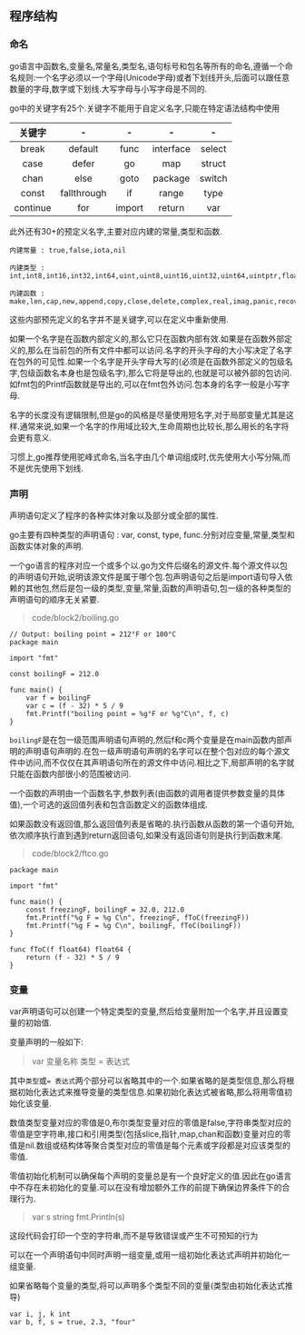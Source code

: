 ##  程序结构

### 命名

go语言中函数名,变量名,常量名,类型名,语句标号和包名等所有的命名,遵循一个命名规则:一个名字必须以一个字母(Unicode字母)或者下划线开头,后面可以跟任意数量的字母,数字或下划线.大写字母与小写字母是不同的.

go中的关键字有25个.关键字不能用于自定义名字,只能在特定语法结构中使用

|关键字|-|-|-|-|
|:-:|:-:|:-:|:-:|:-:|
|break|default|func|interface|select|
|case|defer|go|map|struct|
|chan|else|goto|package|switch|
|const|fallthrough|if|range|type|
|continue|for|import|return|var|

此外还有30+的预定义名字,主要对应内建的常量,类型和函数.

```
内建常量 : true,false,iota,nil

内建类型 : int,int8,int16,int32,int64,uint,uint8,uint16,uint32,uint64,uintptr,float32,float64,complex128,complex64,bool,byte,rune,string,error

内建函数 : make,len,cap,new,append,copy,close,delete,complex,real,imag,panic,recover
```

这些内部预先定义的名字并不是关键字,可以在定义中重新使用.

如果一个名字是在函数内部定义的,那么它只在函数内部有效.如果是在函数外部定义的,那么在当前包的所有文件中都可以访问.名字的开头字母的大小写决定了名字在包外的可见性.如果一个名字是开头字母大写的(必须是在函数外部定义的包级名字,包级函数名本身也是包级名字),那么它将是导出的,也就是可以被外部的包访问.如fmt包的Printf函数就是导出的,可以在fmt包外访问.包本身的名字一般是小写字母.

名字的长度没有逻辑限制,但是go的风格是尽量使用短名字,对于局部变量尤其是这样.通常来说,如果一个名字的作用域比较大,生命周期也比较长,那么用长的名字将会更有意义.

习惯上,go推荐使用驼峰式命名,当名字由几个单词组成时,优先使用大小写分隔,而不是优先使用下划线.

### 声明

声明语句定义了程序的各种实体对象以及部分或全部的属性.

go主要有四种类型的声明语句 : var, const, type, func.分别对应变量,常量,类型和函数实体对象的声明.

一个go语言的程序对应一个或多个以.go为文件后缀名的源文件.每个源文件以包的声明语句开始,说明该源文件是属于哪个包.包声明语句之后是import语句导入依赖的其他包,然后是包一级的类型,变量,常量,函数的声明语句,包一级的各种类型的声明语句的顺序无关紧要.

> code/block2/boiling.go

```
// Output: boiling point = 212°F or 100°C
package main

import "fmt"

const boilingF = 212.0

func main() {
    var f = boilingF
    var c = (f - 32) * 5 / 9
    fmt.Printf("boiling point = %g°F or %g°C\n", f, c)
}
```

`boilingF`是在包一级范围声明语句声明的,然后f和c两个变量是在main函数内部声明的声明语句声明的.在包一级声明语句声明的名字可以在整个包对应的每个源文件中访问,而不仅仅在其声明语句所在的源文件中访问.相比之下,局部声明的名字就只能在函数内部很小的范围被访问.

一个函数的声明由一个函数名字,参数列表(由函数的调用者提供参数变量的具体值),一个可选的返回值列表和包含函数定义的函数体组成.

如果函数没有返回值,那么返回值列表是省略的.执行函数从函数的第一个语句开始,依次顺序执行直到遇到return返回语句,如果没有返回语句则是执行到函数末尾.

> code/block2/ftco.go

```
package main

import "fmt"

func main() {
    const freezingF, boilingF = 32.0, 212.0
    fmt.Printf("%g F = %g C\n", freezingF, fToC(freezingF))
    fmt.Printf("%g F = %g C\n", boilingF, fToC(boilingF))
}

func fToC(f float64) float64 {
    return (f - 32) * 5 / 9
}
```

### 变量

var声明语句可以创建一个特定类型的变量,然后给变量附加一个名字,并且设置变量的初始值.

变量声明的一般如下:

> var 变量名称 类型 = 表达式

其中`类型`或`= 表达式`两个部分可以省略其中的一个.如果省略的是类型信息,那么将根据初始化表达式来推导变量的类型信息.如果初始化表达式被省略,那么将用零值初始化该变量.

数值类型变量对应的零值是0,布尔类型变量对应的零值是false,字符串类型对应的零值是空字符串,接口和引用类型(包括slice,指针,map,chan和函数)变量对应的零值是nil.数组或结构体等聚合类型对应的零值是每个元素或字段都是对应该类型的零值.

零值初始化机制可以确保每个声明的变量总是有一个良好定义的值.因此在go语言中不存在未初始化的变量.可以在没有增加额外工作的前提下确保边界条件下的合理行为.

> var s string
> fmt.Println(s)

这段代码会打印一个空的字符串,而不是导致错误或产生不可预知的行为

可以在一个声明语句中同时声明一组变量,或用一组初始化表达式声明并初始化一组变量.

如果省略每个变量的类型,将可以声明多个类型不同的变量(类型由初始化表达式推导)

```
var i, j, k int
var b, f, s = true, 2.3, "four"
```